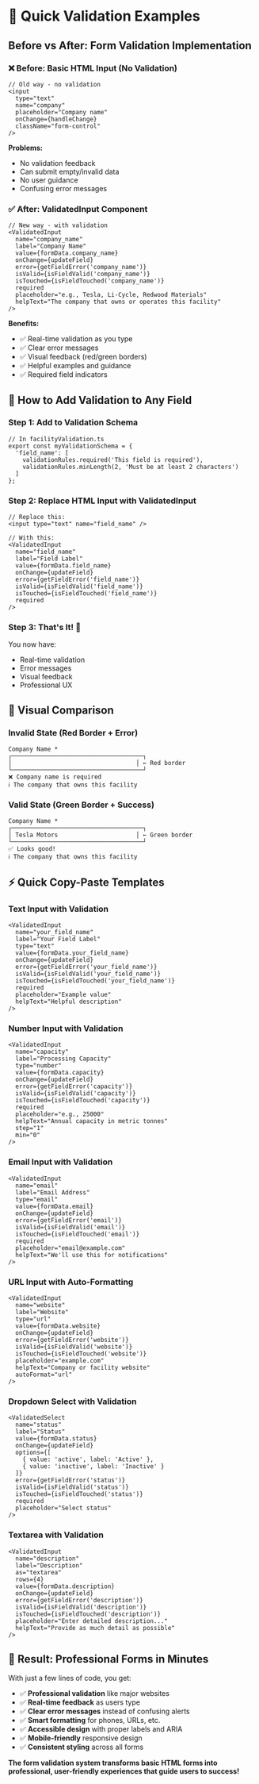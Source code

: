 # 🎯 Quick Validation Examples

## **Before vs After: Form Validation Implementation**

### **❌ Before: Basic HTML Input (No Validation)**
```tsx
// Old way - no validation
<input 
  type="text" 
  name="company" 
  placeholder="Company name"
  onChange={handleChange}
  className="form-control"
/>
```

**Problems:**
- No validation feedback
- Can submit empty/invalid data
- No user guidance
- Confusing error messages

### **✅ After: ValidatedInput Component**
```tsx
// New way - with validation
<ValidatedInput
  name="company_name"
  label="Company Name"
  value={formData.company_name}
  onChange={updateField}
  error={getFieldError('company_name')}
  isValid={isFieldValid('company_name')}
  isTouched={isFieldTouched('company_name')}
  required
  placeholder="e.g., Tesla, Li-Cycle, Redwood Materials"
  helpText="The company that owns or operates this facility"
/>
```

**Benefits:**
- ✅ Real-time validation as you type
- ✅ Clear error messages
- ✅ Visual feedback (red/green borders)
- ✅ Helpful examples and guidance
- ✅ Required field indicators

## **🔧 How to Add Validation to Any Field**

### **Step 1: Add to Validation Schema**
```tsx
// In facilityValidation.ts
export const myValidationSchema = {
  'field_name': [
    validationRules.required('This field is required'),
    validationRules.minLength(2, 'Must be at least 2 characters')
  ]
};
```

### **Step 2: Replace HTML Input with ValidatedInput**
```tsx
// Replace this:
<input type="text" name="field_name" />

// With this:
<ValidatedInput
  name="field_name"
  label="Field Label"
  value={formData.field_name}
  onChange={updateField}
  error={getFieldError('field_name')}
  isValid={isFieldValid('field_name')}
  isTouched={isFieldTouched('field_name')}
  required
/>
```

### **Step 3: That's It! 🎉**
You now have:
- Real-time validation
- Error messages
- Visual feedback
- Professional UX

## **🎨 Visual Comparison**

### **Invalid State (Red Border + Error)**
```
Company Name *
┌─────────────────────────────────────┐
│                                   │ ← Red border
└─────────────────────────────────────┘
❌ Company name is required
ℹ️ The company that owns this facility
```

### **Valid State (Green Border + Success)**
```
Company Name *
┌─────────────────────────────────────┐
│ Tesla Motors                      │ ← Green border
└─────────────────────────────────────┘
✅ Looks good!
ℹ️ The company that owns this facility
```

## **⚡ Quick Copy-Paste Templates**

### **Text Input with Validation**
```tsx
<ValidatedInput
  name="your_field_name"
  label="Your Field Label"
  type="text"
  value={formData.your_field_name}
  onChange={updateField}
  error={getFieldError('your_field_name')}
  isValid={isFieldValid('your_field_name')}
  isTouched={isFieldTouched('your_field_name')}
  required
  placeholder="Example value"
  helpText="Helpful description"
/>
```

### **Number Input with Validation**
```tsx
<ValidatedInput
  name="capacity"
  label="Processing Capacity"
  type="number"
  value={formData.capacity}
  onChange={updateField}
  error={getFieldError('capacity')}
  isValid={isFieldValid('capacity')}
  isTouched={isFieldTouched('capacity')}
  required
  placeholder="e.g., 25000"
  helpText="Annual capacity in metric tonnes"
  step="1"
  min="0"
/>
```

### **Email Input with Validation**
```tsx
<ValidatedInput
  name="email"
  label="Email Address"
  type="email"
  value={formData.email}
  onChange={updateField}
  error={getFieldError('email')}
  isValid={isFieldValid('email')}
  isTouched={isFieldTouched('email')}
  required
  placeholder="email@example.com"
  helpText="We'll use this for notifications"
/>
```

### **URL Input with Auto-Formatting**
```tsx
<ValidatedInput
  name="website"
  label="Website"
  type="url"
  value={formData.website}
  onChange={updateField}
  error={getFieldError('website')}
  isValid={isFieldValid('website')}
  isTouched={isFieldTouched('website')}
  placeholder="example.com"
  helpText="Company or facility website"
  autoFormat="url"
/>
```

### **Dropdown Select with Validation**
```tsx
<ValidatedSelect
  name="status"
  label="Status"
  value={formData.status}
  onChange={updateField}
  options={[
    { value: 'active', label: 'Active' },
    { value: 'inactive', label: 'Inactive' }
  ]}
  error={getFieldError('status')}
  isValid={isFieldValid('status')}
  isTouched={isFieldTouched('status')}
  required
  placeholder="Select status"
/>
```

### **Textarea with Validation**
```tsx
<ValidatedInput
  name="description"
  label="Description"
  as="textarea"
  rows={4}
  value={formData.description}
  onChange={updateField}
  error={getFieldError('description')}
  isValid={isFieldValid('description')}
  isTouched={isFieldTouched('description')}
  placeholder="Enter detailed description..."
  helpText="Provide as much detail as possible"
/>
```

## **🎯 Result: Professional Forms in Minutes**

With just a few lines of code, you get:
- ✅ **Professional validation** like major websites
- ✅ **Real-time feedback** as users type
- ✅ **Clear error messages** instead of confusing alerts
- ✅ **Smart formatting** for phones, URLs, etc.
- ✅ **Accessible design** with proper labels and ARIA
- ✅ **Mobile-friendly** responsive design
- ✅ **Consistent styling** across all forms

**The form validation system transforms basic HTML forms into professional, user-friendly experiences that guide users to success!**